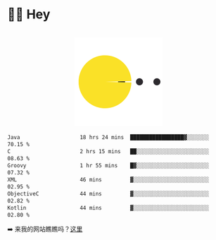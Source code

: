 
# 👋🏻 Hey
<div align="center">
	<br>
	<img src="https://raw.githubusercontent.com/Aniket965/Aniket965/master/pacman.svg?sanitize=true" width="200" height="200">
	<br>
</div>

<!--START_SECTION:waka-->

```text
Java                   18 hrs 24 mins  █████████████████▓░░░░░░░   70.15 %
C                      2 hrs 15 mins   ██░░░░░░░░░░░░░░░░░░░░░░░   08.63 %
Groovy                 1 hr 55 mins    █▓░░░░░░░░░░░░░░░░░░░░░░░   07.32 %
XML                    46 mins         ▓░░░░░░░░░░░░░░░░░░░░░░░░   02.95 %
ObjectiveC             44 mins         ▓░░░░░░░░░░░░░░░░░░░░░░░░   02.82 %
Kotlin                 44 mins         ▓░░░░░░░░░░░░░░░░░░░░░░░░   02.80 %
```

<!--END_SECTION:waka-->

 ➡️  来我的网站瞧瞧吗？[这里](https://www.shaolongfei.com)
